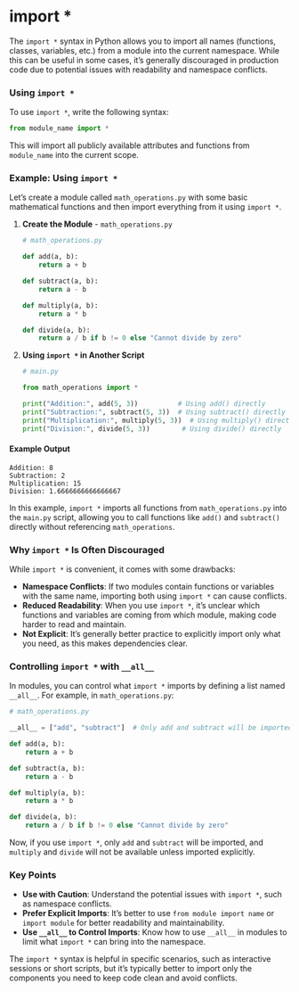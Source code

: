 # import *
The `import *` syntax in Python allows you to import all names (functions, classes, variables, etc.) from a module into the current namespace. While this can be useful in some cases, it’s generally discouraged in production code due to potential issues with readability and namespace conflicts. 

### Using `import *`

To use `import *`, write the following syntax:
```python
from module_name import *
```

This will import all publicly available attributes and functions from `module_name` into the current scope.

### Example: Using `import *`

Let’s create a module called `math_operations.py` with some basic mathematical functions and then import everything from it using `import *`.

1. **Create the Module** - `math_operations.py`
   ```python
   # math_operations.py

   def add(a, b):
       return a + b

   def subtract(a, b):
       return a - b

   def multiply(a, b):
       return a * b

   def divide(a, b):
       return a / b if b != 0 else "Cannot divide by zero"
   ```

2. **Using `import *` in Another Script**

   ```python
   # main.py

   from math_operations import *

   print("Addition:", add(5, 3))          # Using add() directly
   print("Subtraction:", subtract(5, 3))  # Using subtract() directly
   print("Multiplication:", multiply(5, 3))  # Using multiply() directly
   print("Division:", divide(5, 3))        # Using divide() directly
   ```

#### Example Output
```
Addition: 8
Subtraction: 2
Multiplication: 15
Division: 1.6666666666666667
```

In this example, `import *` imports all functions from `math_operations.py` into the `main.py` script, allowing you to call functions like `add()` and `subtract()` directly without referencing `math_operations`.

### Why `import *` Is Often Discouraged

While `import *` is convenient, it comes with some drawbacks:
- **Namespace Conflicts**: If two modules contain functions or variables with the same name, importing both using `import *` can cause conflicts.
- **Reduced Readability**: When you use `import *`, it’s unclear which functions and variables are coming from which module, making code harder to read and maintain.
- **Not Explicit**: It’s generally better practice to explicitly import only what you need, as this makes dependencies clear.

### Controlling `import *` with `__all__`

In modules, you can control what `import *` imports by defining a list named `__all__`. For example, in `math_operations.py`:

```python
# math_operations.py

__all__ = ["add", "subtract"]  # Only add and subtract will be imported with `import *`

def add(a, b):
    return a + b

def subtract(a, b):
    return a - b

def multiply(a, b):
    return a * b

def divide(a, b):
    return a / b if b != 0 else "Cannot divide by zero"
```

Now, if you use `import *`, only `add` and `subtract` will be imported, and `multiply` and `divide` will not be available unless imported explicitly.

### Key Points 
- **Use with Caution**: Understand the potential issues with `import *`, such as namespace conflicts.
- **Prefer Explicit Imports**: It’s better to use `from module import name` or `import module` for better readability and maintainability.
- **Use `__all__` to Control Imports**: Know how to use `__all__` in modules to limit what `import *` can bring into the namespace.

The `import *` syntax is helpful in specific scenarios, such as interactive sessions or short scripts, but it’s typically better to import only the components you need to keep code clean and avoid conflicts.